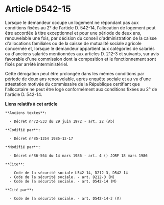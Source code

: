 # Article D542-15

Lorsque le demandeur occupe un logement ne répondant pas aux conditions fixées au 2° de l'article D. 542-14, l'allocation de
logement peut être accordée à titre exceptionnel et pour une période de deux ans, renouvelable une fois, par décision du
conseil d'administration de la caisse d'allocations familiales ou de la caisse de mutualité sociale agricole concernée et,
lorsque le demandeur appartient aux catégories de salariés ou d'anciens salariés mentionnées aux articles D. 212-3 et
suivants, sur avis favorable d'une commission dont la composition et le fonctionnement sont fixés par arrêté
interministériel. 

Cette dérogation peut être prolongée dans les mêmes conditions par période de deux ans renouvelable, après enquête sociale et
au vu d'une attestation motivée du commissaire de la République certifiant que l'allocataire ne peut être logé conformément
aux conditions fixées au 2° de l'article D. 542-14.

**Liens relatifs à cet article**

	**Anciens textes**:

	  - Décret n°72-533 du 29 juin 1972 - art. 22 (Ab)

	**Codifié par**:

	  - Décret n°85-1354 1985-12-17

	**Modifié par**:

	  - Décret n°86-564 du 14 mars 1986 - art. 4 () JORF 18 mars 1986

	**Cite**:

	  - Code de la sécurité sociale L542-14, D212-3, D542-14
	  - Code de la sécurité sociale. - art. D212-3 (M)
	  - Code de la sécurité sociale. - art. D542-14 (M)

	**Cité par**:

	  - Code de la sécurité sociale. - art. D542-14-3 (V)
